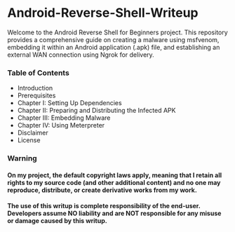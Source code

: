 # Android-Reverse-Shell-Writeup
Welcome to the Android Reverse Shell for Beginners project. This repository provides a comprehensive guide on creating a malware using msfvenom, embedding it within an Android application (.apk) file, and establishing an external WAN connection using Ngrok for delivery.

### Table of Contents

   * Introduction
   * Prerequisites
   * Chapter I: Setting Up Dependencies
   * Chapter II: Preparing and Distributing the Infected APK
   * Chapter III: Embedding Malware
   * Chapter IV: Using Meterpreter
   * Disclaimer
   * License

### Warning
#### On my project, the default copyright laws apply, meaning that I retain all rights to my source code (and other additional content) and no one may reproduce, distribute, or create derivative works from my work.

#### The use of this writup is complete responsibility of the end-user. Developers assume NO liability and are NOT responsible for any misuse or damage caused by this writup.
